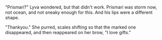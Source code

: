 "Prismari?" Lyva wondered, but that didn't work. Prismari was storm now, not ocean, and not sneaky enough for this. And his lips were a different shape.   

"Thankyou." She purred, scales shifting so that the marked one disappeared, and then reappeared on her brow, "I love gifts."